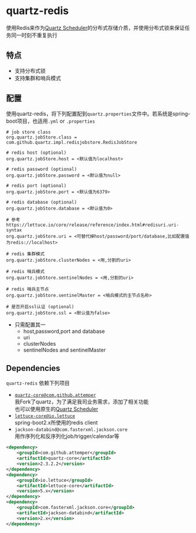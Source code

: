 # quartz-redis

使用Redis来作为[Quartz Scheduler](http://quartz-scheduler.org/)的分布式存储介质，并使用分布式锁来保证任务同一时刻不重复执行

## 特点
- 支持分布式锁
- 支持集群和哨兵模式

## 配置
使用quartz-redis，将下列配置配到`quartz.properties`文件中。若系统是spring-boot项目，也适用`.yml` or `.properties`

```
# job store class
org.quartz.jobStore.class = com.github.quartz.impl.redisjobstore.RedisJobStore

# redis host (optional)
org.quartz.jobStore.host = <默认值为localhost>

# redis password (optional)
org.quartz.jobStore.password = <默认值为null>

# redis port (optional)
org.quartz.jobStore.port = <默认值为6379>

# redis database (optional)
org.quartz.jobStore.database = <默认值为0>

# 参考https://lettuce.io/core/release/reference/index.html#redisuri.uri-syntax
org.quartz.jobStore.uri = <可替代掉host/password/port/database,比如配置值为redis://localhost>

# redis 集群模式
org.quartz.jobStore.clusterNodes = <用,分割的uri>

# redis 哨兵模式
org.quartz.jobStore.sentinelNodes = <用,分割的uri>

# redis 哨兵主节点
org.quartz.jobStore.sentinelMaster = <哨兵模式的主节点名称>

# 是否开启ssl认证 (optional)
org.quartz.jobStore.ssl = <默认值为false>
```

- 只需配置其一
  - host,password,port and database
  - uri
  - clusterNodes
  - sentinelNodes and sentinelMaster

## Dependencies
`quartz-redis` 依赖下列项目
- [`quartz-core@com.github.attemper`](https://github.com/attemper/quartz)  
我Fork了quartz，为了满足我司业务需求，添加了相关功能  
也可以使用原生的[Quartz Scheduler](http://quartz-scheduler.org/)  
- [`lettuce-core@io.lettuce`](https://github.com/lettuce-io/lettuce-core)  
spring-boot2.x所使用的redis client
- `jackson-databind@com.fasterxml.jackson.core`  
用作序列化和反序列化job/trigger/calendar等

```xml
<dependency>
	<groupId>com.github.attemper</groupId>
	<artifactId>quartz-core</artifactId>
	<version>2.3.2.2</version>
</dependency>
<dependency>
	<groupId>io.lettuce</groupId>
	<artifactId>lettuce-core</artifactId>
	<version>5.x</version>
</dependency>
<dependency>
	<groupId>com.fasterxml.jackson.core</groupId>
	<artifactId>jackson-databind</artifactId>
	<version>2.x</version>
</dependency>
```